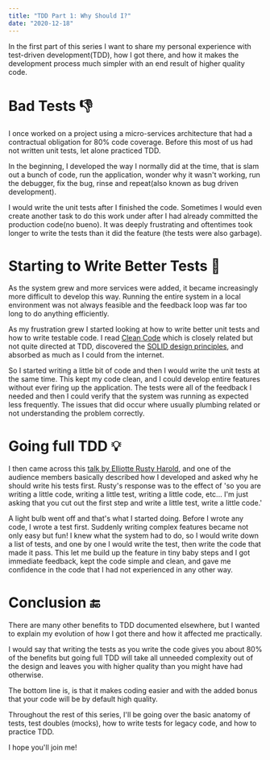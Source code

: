 ```yaml
---
title: "TDD Part 1: Why Should I?"
date: "2020-12-18"
---
```


In the first part of this series I want to share my personal experience with test-driven development(TDD), how I got there, and how it makes the development process much simpler with an end result of higher quality code.

# Bad Tests 👎
I once worked on a project using a micro-services architecture that had a contractual obligation for 80% code coverage. Before this most of us had not written unit tests, let alone practiced TDD.

In the beginning, I developed the way I normally did at the time, that is slam out a bunch of code, run the application, wonder why it wasn't working, run the debugger, fix the bug, rinse and repeat(also known as bug driven development). 

I would write the unit tests after I finished the code. Sometimes I would even create another task to do this work under after I had already committed the production code(no bueno). It was deeply frustrating and oftentimes took longer to write the tests than it did the feature (the tests were also garbage).

# Starting to Write Better Tests 🌱
As the system grew and more services were added, it became increasingly more difficult to develop this way. Running the entire system in a local environment was not always feasible and the feedback loop was far too long to do anything efficiently.

As my frustration grew I started looking at how to write better unit tests and how to write testable code. I read [Clean Code](https://amzn.to/34kTzQ9) which is closely related but not quite directed at TDD, discovered the [SOLID design principles](https://www.youtube.com/watch?v=rtmFCcjEgEw&list=PLGbeNLNjS1rHkib_aXeIUrV7YhSbQPz2g&index=36&ab_channel=LaraconEU), and absorbed as much as I could from the internet. 

So I started writing a little bit of code and then I would write the unit tests at the same time. This kept my code clean, and I could develop entire features without ever firing up the application. The tests were all of the feedback I needed and then I could verify that the system was running as expected less frequently. The issues that did occur where usually plumbing related or not understanding the problem correctly.

# Going full TDD 💡 
I then came across this [talk by Elliotte Rusty Harold](https://www.youtube.com/watch?v=fr1E9aVnBxw&ab_channel=Devoxx), and one of the audience members basically described how I developed and asked why he should write his tests first. Rusty's response was to the effect of 'so you are writing a little code, writing a little test, writing a little code, etc... I'm just asking that you cut out the first step and write a little test, write a little code.' 

A light bulb went off and that's what I started doing. Before I wrote any code, I wrote a test first. Suddenly writing complex features became not only easy but fun! I knew what the system had to do, so I would write down a list of tests, and one by one I would write the test, then write the code that made it pass. This let me build up the feature in tiny baby steps and I got immediate feedback, kept the code simple and clean, and gave me confidence in the code that I had not experienced in any other way. 

# Conclusion 🔚
There are many other benefits to TDD documented elsewhere, but I wanted to explain my evolution of how I got there and how it affected me practically. 

I would say that writing the tests as you write the code gives you about 80% of the benefits but going full TDD will take all unneeded complexity out of the design and leaves you with higher quality than you might have had otherwise. 

The bottom line is, is that it makes coding easier and with the added bonus that your code will be by default high quality.

Throughout the rest of this series, I'll be going over the basic anatomy of tests, test doubles (mocks), how to write tests for legacy code, and how to practice TDD.

I hope you'll join me!